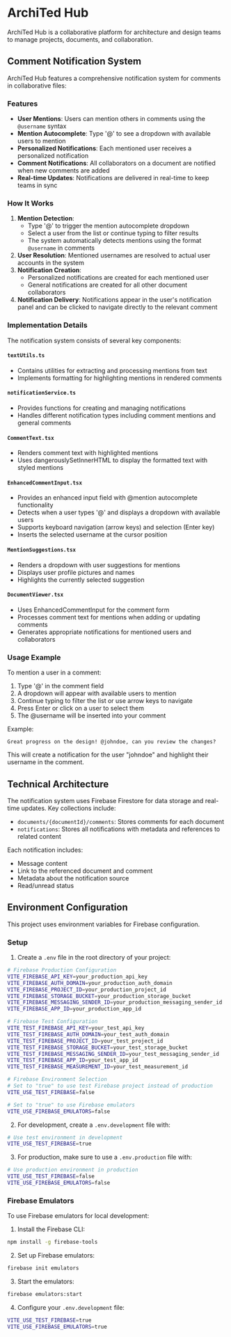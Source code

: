 # ArchiTed Hub

ArchiTed Hub is a collaborative platform for architecture and design teams to manage projects, documents, and collaboration.

## Comment Notification System

ArchiTed Hub features a comprehensive notification system for comments in collaborative files:

### Features

- **User Mentions**: Users can mention others in comments using the `@username` syntax
- **Mention Autocomplete**: Type '@' to see a dropdown with available users to mention
- **Personalized Notifications**: Each mentioned user receives a personalized notification
- **Comment Notifications**: All collaborators on a document are notified when new comments are added
- **Real-time Updates**: Notifications are delivered in real-time to keep teams in sync

### How It Works

1. **Mention Detection**: 
   - Type '@' to trigger the mention autocomplete dropdown
   - Select a user from the list or continue typing to filter results
   - The system automatically detects mentions using the format `@username` in comments
2. **User Resolution**: Mentioned usernames are resolved to actual user accounts in the system
3. **Notification Creation**: 
   - Personalized notifications are created for each mentioned user
   - General notifications are created for all other document collaborators
4. **Notification Delivery**: Notifications appear in the user's notification panel and can be clicked to navigate directly to the relevant comment

### Implementation Details

The notification system consists of several key components:

#### `textUtils.ts`
- Contains utilities for extracting and processing mentions from text
- Implements formatting for highlighting mentions in rendered comments

#### `notificationService.ts`
- Provides functions for creating and managing notifications
- Handles different notification types including comment mentions and general comments

#### `CommentText.tsx`
- Renders comment text with highlighted mentions
- Uses dangerouslySetInnerHTML to display the formatted text with styled mentions

#### `EnhancedCommentInput.tsx`
- Provides an enhanced input field with @mention autocomplete functionality
- Detects when a user types '@' and displays a dropdown with available users
- Supports keyboard navigation (arrow keys) and selection (Enter key)
- Inserts the selected username at the cursor position

#### `MentionSuggestions.tsx`
- Renders a dropdown with user suggestions for mentions
- Displays user profile pictures and names
- Highlights the currently selected suggestion

#### `DocumentViewer.tsx`
- Uses EnhancedCommentInput for the comment form
- Processes comment text for mentions when adding or updating comments
- Generates appropriate notifications for mentioned users and collaborators

### Usage Example

To mention a user in a comment:

1. Type '@' in the comment field
2. A dropdown will appear with available users to mention
3. Continue typing to filter the list or use arrow keys to navigate
4. Press Enter or click on a user to select them
5. The @username will be inserted into your comment

Example:
```
Great progress on the design! @johndoe, can you review the changes?
```

This will create a notification for the user "johndoe" and highlight their username in the comment.

## Technical Architecture

The notification system uses Firebase Firestore for data storage and real-time updates. Key collections include:

- `documents/{documentId}/comments`: Stores comments for each document
- `notifications`: Stores all notifications with metadata and references to related content

Each notification includes:
- Message content
- Link to the referenced document and comment
- Metadata about the notification source
- Read/unread status 

## Environment Configuration

This project uses environment variables for Firebase configuration.

### Setup

1. Create a `.env` file in the root directory of your project:

```bash
# Firebase Production Configuration
VITE_FIREBASE_API_KEY=your_production_api_key
VITE_FIREBASE_AUTH_DOMAIN=your_production_auth_domain
VITE_FIREBASE_PROJECT_ID=your_production_project_id
VITE_FIREBASE_STORAGE_BUCKET=your_production_storage_bucket
VITE_FIREBASE_MESSAGING_SENDER_ID=your_production_messaging_sender_id
VITE_FIREBASE_APP_ID=your_production_app_id

# Firebase Test Configuration
VITE_TEST_FIREBASE_API_KEY=your_test_api_key
VITE_TEST_FIREBASE_AUTH_DOMAIN=your_test_auth_domain
VITE_TEST_FIREBASE_PROJECT_ID=your_test_project_id
VITE_TEST_FIREBASE_STORAGE_BUCKET=your_test_storage_bucket
VITE_TEST_FIREBASE_MESSAGING_SENDER_ID=your_test_messaging_sender_id
VITE_TEST_FIREBASE_APP_ID=your_test_app_id
VITE_TEST_FIREBASE_MEASUREMENT_ID=your_test_measurement_id

# Firebase Environment Selection
# Set to "true" to use test Firebase project instead of production
VITE_USE_TEST_FIREBASE=false

# Set to "true" to use Firebase emulators
VITE_USE_FIREBASE_EMULATORS=false
```

2. For development, create a `.env.development` file with:

```bash
# Use test environment in development
VITE_USE_TEST_FIREBASE=true
```

3. For production, make sure to use a `.env.production` file with:

```bash
# Use production environment in production
VITE_USE_TEST_FIREBASE=false
VITE_USE_FIREBASE_EMULATORS=false
```

### Firebase Emulators

To use Firebase emulators for local development:

1. Install the Firebase CLI:
```bash
npm install -g firebase-tools
```

2. Set up Firebase emulators:
```bash
firebase init emulators
```

3. Start the emulators:
```bash
firebase emulators:start
```

4. Configure your `.env.development` file:
```bash
VITE_USE_TEST_FIREBASE=true
VITE_USE_FIREBASE_EMULATORS=true
``` 